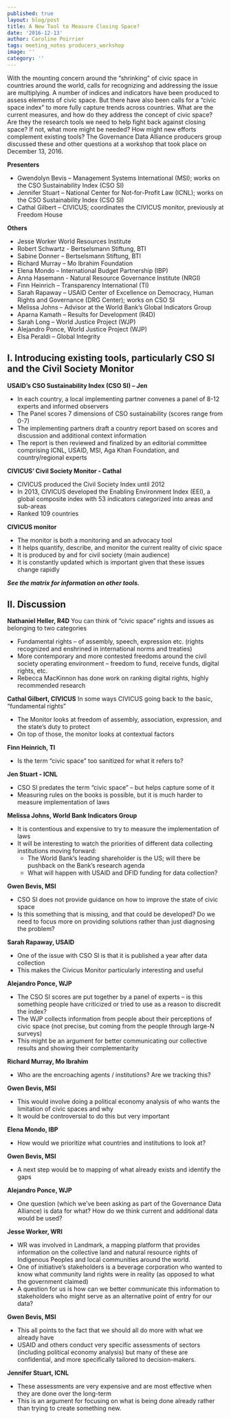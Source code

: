 ```yaml
---
published: true
layout: blog/post
title: A New Tool to Measure Closing Space?
date: '2016-12-13'
author: Caroline Poirrier
tags: meeting_notes producers_workshop
image: ''
category: ''
---
```

With the mounting concern around the “shrinking” of civic space in countries around the world, calls for recognizing and addressing the issue are multiplying. A number of indices and indicators have been produced to assess elements of civic space. But there have also been calls for a “civic space index” to more fully capture trends across countries. What are the current measures, and how do they address the concept of civic space? Are they the research tools we need to help fight back against closing space? If not, what more might be needed? How might new efforts complement existing tools? The Governance Data Alliance producers group discussed these and other questions at a workshop that took place on December 13, 2016.


**Presenters**

+ Gwendolyn Bevis – Management Systems International (MSI); works on the CSO Sustainability Index (CSO SI)
+ Jennifer Stuart – National Center for Not-for-Profit Law (ICNL); works on the CSO Sustainability Index (CSO SI)
+ Cathal Gilbert – CIVICUS; coordinates the CIVICUS monitor, previously at Freedom House 

**Others**

+ Jesse Worker World Resources Institute   
+ Robert Schwartz - Bertselsmann Stiftung, BTI
+ Sabine Donner – Bertselsmann Stiftung, BTI
+ Richard Murray – Mo Ibrahim Foundation  
+ Elena Mondo – International Budget Partnership (IBP)
+ Anna Hasemann - Natural Resource Governance Institute (NRGI)
+ Finn Heinrich – Transparency International (TI) 
+ Sarah Rapaway – USAID Center of Excellence on Democracy, Human Rights and Governance (DRG Center); works on CSO SI
+ Melissa Johns – Advisor at the World Bank’s Global Indicators Group  
+ Aparna Kamath – Results for Development (R4D)
+ Sarah Long – World Justice Project (WJP)
+ Alejandro Ponce, World Justice Project (WJP)
+ Elsa Peraldi – Global Integrity 


## I. Introducing existing tools, particularly CSO SI and the Civil Society Monitor

**USAID’s  CSO Sustainability Index (CSO SI) – Jen**

+ In each country, a local implementing partner convenes a panel of 8-12 experts and informed observers
+ The Panel scores 7 dimensions of CSO sustainability (scores range from 0-7)
+ The implementing partners draft a country report based on scores and discussion and additional context information
+ The report is then reviewed and finalized by an editorial committee comprising ICNL, USAID, MSI, Aga Khan Foundation, and country/regional experts

**CIVICUS’ Civil Society Monitor - Cathal**

+ CIVICUS produced the Civil Society Index until 2012
+ In 2013, CIVICUS developed the Enabling Environment Index (EEI), a global composite index with 53 indicators categorized into areas and sub-areas
+ Ranked 109 countries 

**CIVICUS monitor**

+ The monitor is both a monitoring and an advocacy tool
+ It helps quantify, describe, and monitor the current reality of civic space 
+ It is produced by and for civil society (main audience)
+ It is constantly updated which is important given that these issues change rapidly

**_See the matrix for information on other tools._**

## II. Discussion
**Nathaniel Heller, R4D**
You can think of “civic space” rights and issues as belonging to two categories

+ Fundamental rights – of assembly, speech, expression etc. (rights recognized and enshrined in international norms and treaties)
+ More contemporary and more contested freedoms around the civil society operating environment – freedom to fund, receive funds, digital rights, etc.
+ Rebecca MacKinnon has done work on ranking digital rights, highly recommended research

**Cathal Gilbert, CIVICUS**
In some ways CIVICUS going back to the basic, “fundamental rights”

+ The Monitor looks at freedom of assembly, association, expression, and the state’s duty to protect
+ On top of those, the monitor looks at contextual factors

**Finn Heinrich, TI**

+ Is the term “civic space” too sanitized for what it refers to?

**Jen Stuart - ICNL**

+ CSO SI predates the term “civic space” – but helps capture some of it 
+ Measuring rules on the books is possible, but it is much harder to measure implementation of laws

**Melissa Johns, World Bank Indicators Group**

+ It is contentious and expensive to try to measure the implementation of laws
+ It will be interesting to watch the priorities of different data collecting institutions moving forward:
	- The World Bank’s leading shareholder is the US; will there be pushback on the Bank’s research agenda 
	- What will happen with USAID and DFID funding for data collection? 

**Gwen Bevis, MSI**

- CSO SI does not provide guidance on how to improve the state of civic space 
- Is this something that is missing, and that could be developed? Do we need to focus more on providing solutions rather than just diagnosing the problem?

**Sarah Rapaway, USAID**

+ One of the issue with CSO SI is that it is published a year after data collection 
+ This makes the Civicus Monitor particularly interesting and useful

**Alejandro Ponce, WJP**

+ The CSO SI scores are put together by a panel of experts – is this something people have criticized or tried to use as a reason to discredit the index?
+ The WJP collects information from people about their perceptions of civic space (not precise, but coming from the people through large-N surveys)
+ This might be an argument for better communicating our collective results and showing their complementarity

**Richard Murray, Mo Ibrahim**

+ Who are the encroaching agents / institutions? Are we tracking this?

**Gwen Bevis, MSI**

+ This would involve doing a political economy analysis of who wants the limitation of civic spaces and why
+ It would be controversial to do this but very important 

**Elena Mondo, IBP**

+ How would we prioritize what countries and institutions to look at?

**Gwen Bevis, MSI**

+ A next step would be to mapping of what already exists and identify the gaps

**Alejandro Ponce, WJP**

+ One question (which we’ve been asking as part of the Governance Data Alliance) is data for what? How do we think current and additional data would be used? 

**Jesse Worker, WRI**

+ WR was involved in Landmark, a mapping platform that provides information on the collective land and natural resource rights of Indigenous Peoples and local communities around the world.
+ One of initiative’s stakeholders is a beverage corporation who wanted to know what community land rights were in reality (as opposed to what the government claimed)
+ A question for us is how can we better communicate this information to stakeholders who might serve as an alternative point of entry for our data?

**Gwen Bevis, MSI**

+ This all points to the fact that we should all do more with what we already have
+ USAID and others conduct very specific assessments of sectors (including political economy analysis) but many of these are confidential, and more specifically tailored to decision-makers.

**Jennifer Stuart, ICNL**

+ These assessments are very expensive and are most effective when they are done over the long-term
+ This is an argument for focusing on what is being done already rather than trying to create something new.


